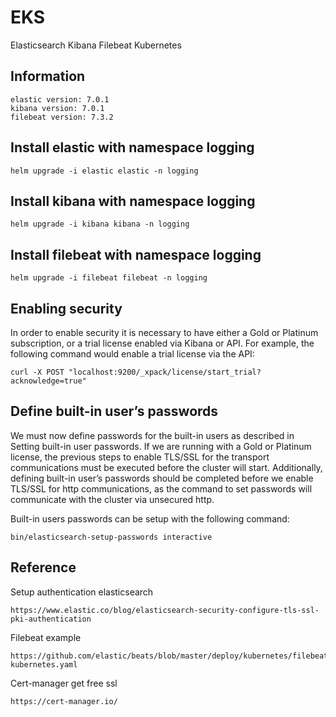 # EKS
Elasticsearch Kibana Filebeat Kubernetes

## Information
```
elastic version: 7.0.1
kibana version: 7.0.1
filebeat version: 7.3.2
```

## Install elastic with namespace logging
```
helm upgrade -i elastic elastic -n logging 
```
## Install kibana with namespace logging
```
helm upgrade -i kibana kibana -n logging 
```
## Install filebeat with namespace logging
```
helm upgrade -i filebeat filebeat -n logging 
```

## Enabling security
In order to enable security it is necessary to have either a Gold or Platinum subscription, or a trial license enabled via Kibana or API. For example, the following command would enable a trial license via the API:
```
curl -X POST "localhost:9200/_xpack/license/start_trial?acknowledge=true"
```

## Define built-in user’s passwords
We must now define passwords for the built-in users as described in Setting built-in user passwords. If we are running with a Gold or Platinum license, the previous steps to enable TLS/SSL for the transport communications must be executed before the cluster will start. Additionally, defining built-in user’s passwords should be completed before we enable TLS/SSL for http communications, as the command to set passwords will communicate with the cluster via unsecured http.

Built-in users passwords can be setup with the following command:


```
bin/elasticsearch-setup-passwords interactive
```

## Reference
Setup authentication elasticsearch
```
https://www.elastic.co/blog/elasticsearch-security-configure-tls-ssl-pki-authentication
```
Filebeat example
```
https://github.com/elastic/beats/blob/master/deploy/kubernetes/filebeat-kubernetes.yaml
```
Cert-manager get free ssl
```
https://cert-manager.io/
```

